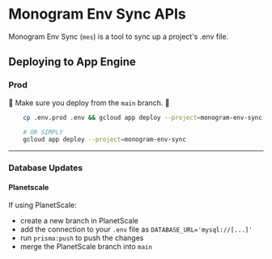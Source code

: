 # Monogram Env Sync APIs

Monogram Env Sync (`mes`) is a tool to sync up a project's .env file.

## Deploying to App Engine

### Prod

🚨 Make sure you deploy from the `main` branch. 🚨

```bash
	cp .env.prod .env && gcloud app deploy --project=monogram-env-sync

	# OR SIMPLY
	gcloud app deploy --project=monogram-env-sync
```

---

### Database Updates

#### Planetscale

If using PlanetScale:

- create a new branch in PlanetScale
- add the connection to your `.env` file as `DATABASE_URL='mysql://[...]'`
- run `prisma:push` to push the changes
- merge the PlanetScale branch into `main`

